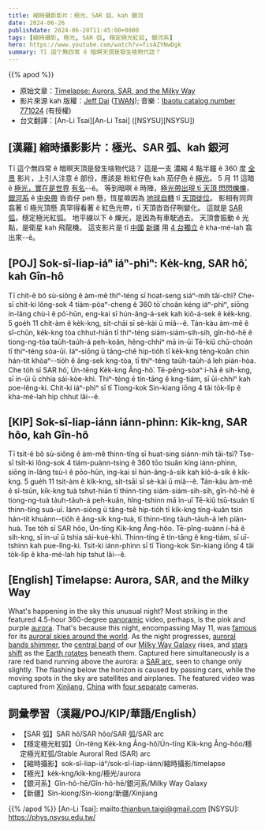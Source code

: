 ```yaml
---
title: 縮時攝影影片：極光、SAR 弧、kah 銀河
date: 2024-06-26
publishdate: 2024-06-20T11:45:00+0800
tags: [縮時攝影, 極光, SAR 弧, 穩定極光紅弧, 銀河系]
hero: https://www.youtube.com/watch?v=fisAZYNwDgk
summary: Tī 這个無四常 ê 暗暝天頂是發生啥物代誌？
---
```


{{% apod %}}

- 原始文章：[Timelapse: Aurora, SAR, and the Milky Way](https://apod.nasa.gov/apod/ap240626.html)
- 影片來源 kah 版權：[Jeff Dai](https://twanight.org/profile/jeff-dai/) ([TWAN](https://www.twanight.org/)); 音樂：[Ibaotu catalog number 771024](https://plus.ibaotu.com/details?id=771024) (有授權)
- 台文翻譯：[An-Li Tsai][An-Li Tsai] ([NSYSU][NSYSU])

## [漢羅] 縮時攝影影片：極光、SAR 弧、kah 銀河
Tī 這个無四常 ê 暗暝天頂是發生啥物代誌？
這是一支 濃縮 4 點半鐘 ê 360 度 [全景][panoramic] 影片，上引人注意 ê 部份，應該是 粉紅仔色 kah 茄仔色 ê [極光][aurora]。
5 月 11 這暗 ê [極光，實在是世界][auroral skies around the world] [有名][famous]--ê。
等到暗暝 ê 時陣，[極光帶出現 tī 天頂 閃閃爍爍][auroral bands shimmer]，[銀河系][Milky Way Galaxy] ê [中央帶][central band] 沓沓仔 peh 懸，恆星嘛因為 [地球自轉][Earth rotates] tī [天頂徙位][stars shift]。
影相有同齊翕著 tī 極光頂懸 真罕得看著 ê 紅色光帶，tī 天頂沓沓仔咧變化。
這就是 [SAR 弧][SAR arc]，穩定極光紅弧。
地平線以下 ê 爍光，是因為有車駛過去。
天頂會振動 ê 光點，是衛星 kah 飛龍機。
這支影片是 tī [中國][China] [新疆][Xinjiang] 用 [4 台獨立][four separate] ê kha-mé-lah 翕出來--ê。

## [POJ] Sok-sî-liap-iáⁿ iáⁿ-phìⁿ: Ke̍k-kng, SAR hô͘, kah Gîn-hô
Tī chit-ê bô sù-siông ê àm-mê thiⁿ-téng sī hoat-seng siáⁿ-mih tāi-chì?
Che-sī chi̍t-ki lông-sok 4 tiám-pòaⁿ-cheng ê 360 tō͘ choân kéng iáⁿ-phìⁿ, siōng ín-lâng chù-ì ê pō͘-hūn, eng-kai sī hún-âng-á-sek kah kiô-á-sek ê ke̍k-kng.
5 goe̍h 11 chit-àm ê ke̍k-kng, si̍t-chāi sī sè-kài ū miâ--ê.
Tán-kàu àm-mê ê sî-chūn, ke̍k-kng tòa chhut-hiān tī thiⁿ-téng siám-siám-sih-sih, gîn-hô-hē ê tiong-ng-tòa tau̍h-tau̍h-á peh-koân, hêng-chhiⁿ mā in-ūi Tē-kiû chū-choán tī thiⁿ-téng sóa-ūi.
Iáⁿ-siōng ū tâng-chê hip-tio̍h tī ke̍k-kng téng-koân chin hán-tit khòaⁿ--tio̍h ê âng-sek kng-tòa, tī thiⁿ-téng tau̍h-tau̍h-á leh piàn-hòa.
Che to̍h sī SAR hô͘, Ún-tēng Ke̍k-kng Âng-hô͘.
Tē-pêng-sòaⁿ í-hā ê sih-kng, sī in-ūi ū chhia sái-kòe-khì.
Thiⁿ-téng ē tín-tāng ê kng-tiám, sī ūi-chhiⁿ kah poe-lêng-ki.
Chit-ki iáⁿ-phìⁿ sī tī Tiong-kok Sin-kiang iōng 4 tâi to̍k-li̍p ê kha-mé-lah hip chhut lâi--ê.

## [KIP] Sok-sî-liap-iánn iánn-phìnn: Ki̍k-kng, SAR hôo, kah Gîn-hô
Tī tsit-ê bô sù-siông ê àm-mê thinn-tíng sī huat-sing siánn-mih tāi-tsì?
Tse-sī tsi̍t-ki lông-sok 4 tiám-puànn-tsing ê 360 tōo tsuân kíng iánn-phìnn, siōng ín-lâng tsù-ì ê pōo-hūn, ing-kai sī hún-âng-á-sik kah kiô-á-sik ê ki̍k-kng.
5 gue̍h 11 tsit-àm ê ki̍k-kng, si̍t-tsāi sī sè-kài ū miâ--ê.
Tán-kàu àm-mê ê sî-tsūn, ki̍k-kng tuà tshut-hiān tī thinn-tíng siám-siám-sih-sih, gîn-hô-hē ê tiong-ng-tuà ta̍uh-ta̍uh-á peh-kuân, hîng-tshinn mā in-uī Tē-kiû tsū-tsuán tī thinn-tíng suá-uī.
Iánn-siōng ū tâng-tsê hip-tio̍h tī ki̍k-kng tíng-kuân tsin hán-tit khuànn--tio̍h ê âng-sik kng-tuà, tī thinn-tíng ta̍uh-ta̍uh-á leh piàn-huà.
Tse to̍h sī SAR hôo, Ún-tīng Ki̍k-kng Âng-hôo.
Tē-pîng-suànn í-hā ê sih-kng, sī in-uī ū tshia sái-kuè-khì.
Thinn-tíng ē tín-tāng ê kng-tiám, sī uī-tshinn kah pue-lîng-ki.
Tsit-ki iánn-phìnn sī tī Tiong-kok Sin-kiang iōng 4 tâi to̍k-li̍p ê kha-mé-lah hip tshut lâi--ê.

## [English] Timelapse: Aurora, SAR, and the Milky Way
What's happening in the sky this unusual night?
Most striking in the featured 4.5-hour 360-degree [panoramic][panoramic] video, perhaps, is the pink and purple [aurora][aurora].
That's because this night, encompassing May 11, was [famous][famous] for its [auroral skies around the world][auroral skies around the world].
As the night progresses, [auroral bands shimmer][auroral bands shimmer], the [central band][central band] of our [Milky Way Galaxy][Milky Way Galaxy] rises, and [stars shift][stars shift] as the [Earth rotates][Earth rotates] beneath them.
Captured here simultaneously is a rare red band running above the aurora: a [SAR arc][SAR arc], seen to change only slightly.
The flashing below the horizon is caused by passing cars, while the moving spots in the sky are satellites and airplanes.
The featured video was captured from [Xinjiang][Xinjiang], [China][China] with [four separate][four separate] cameras.

## 詞彙學習（漢羅/POJ/KIP/華語/English）
- 【SAR 弧】SAR hô͘/SAR hôo/SAR 弧/SAR arc
- 【穩定極光紅弧】Ún-tēng Ke̍k-kng Âng-hô͘/Ún-tīng Ki̍k-kng Âng-hôo/穩定極光紅弧/Stable Auroral Red (SAR) arc
- 【縮時攝影】sok-sî-liap-iáⁿ/sok-sî-liap-iánn/縮時攝影/timelapse
- 【極光】ke̍k-kng/ki̍k-kng/極光/aurora
- 【銀河系】Gîn-hô-hē/Gîn-hô-hē/銀河系/Milky Way Galaxy
- 【新疆】Sin-kiong/Sin-kiong/新疆/Xinjiang

{{% /apod %}}
[An-Li Tsai]: mailto:thianbun.taigi@gmail.com
[NSYSU]: https://phys.nsysu.edu.tw/

[copyright]: https://apod.nasa.gov/apod/fap/lib/about_apod.html#srapply
[License3]: https://creativecommons.org/licenses/by/3.0/
[License2]:https://creativecommons.org/licenses/by-nc-nd/2.0/

[panoramic]:https://en.wikipedia.org/wiki/Panorama
[aurora]:https://spaceplace.nasa.gov/aurora/en/
[famous]:https://earthobservatory.nasa.gov/images/152815/historic-geomagnetic-storm-dazzles
[auroral skies around the world]:https://www.facebook.com/media/set/?set=a.431368006258449&type=3
[auroral bands shimmer]:https://apod.nasa.gov/apod/ap130609.html
[central band]:https://apod.nasa.gov/apod/ap240529.html
[Milky Way Galaxy]:https://science.nasa.gov/resource/the-milky-way-galaxy/
[stars shift]:https://apod.nasa.gov/apod/ap010110.html
[Earth rotates]:https://apod.nasa.gov/apod/ap200701.html
[SAR arc]:https://spaceweatherarchive.com/2021/11/22/3308/
[Xinjiang]:https://youtu.be/63fmzduUDKM
[China]:https://en.wikipedia.org/wiki/China
[four separate]:https://t3.ftcdn.net/jpg/06/96/34/50/360_F_696345047_CEFfcTYtHF1L5sZrayzOlJzBo648stCR.jpg
